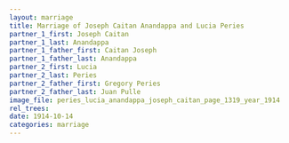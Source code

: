 ```yaml
---
layout: marriage
title: Marriage of Joseph Caitan Anandappa and Lucia Peries
partner_1_first: Joseph Caitan
partner_1_last: Anandappa
partner_1_father_first: Caitan Joseph
partner_1_father_last: Anandappa
partner_2_first: Lucia
partner_2_last: Peries
partner_2_father_first: Gregory Peries
partner_2_father_last: Juan Pulle
image_file: peries_lucia_anandappa_joseph_caitan_page_1319_year_1914
rel_trees:
date: 1914-10-14
categories: marriage
---
```


